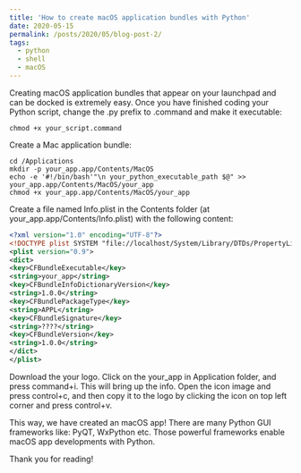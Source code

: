 ```yaml
---
title: 'How to create macOS application bundles with Python'
date: 2020-05-15
permalink: /posts/2020/05/blog-post-2/
tags:
  - python
  - shell
  - macOS
---
```


Creating macOS application bundles that appear on your launchpad and can be docked is extremely easy. Once you have finished coding your Python script, change the .py prefix to .command and make it executable:

```shell
chmod +x your_script.command
```

Create a Mac application bundle:

```shell
cd /Applications
mkdir -p your_app.app/Contents/MacOS
echo -e '#!/bin/bash'"\n your_python_executable_path $@" >> your_app.app/Contents/MacOS/your_app
chmod +x your_app.app/Contents/MacOS/your_app
```

Create a file named Info.plist in the Contents folder (at your_app.app/Contents/Info.plist) with the following content:

```xml
<?xml version="1.0" encoding="UTF-8"?>
<!DOCTYPE plist SYSTEM "file://localhost/System/Library/DTDs/PropertyList.dtd">
<plist version="0.9">
<dict>
<key>CFBundleExecutable</key>
<string>your_app</string>
<key>CFBundleInfoDictionaryVersion</key>
<string>1.0.0</string>
<key>CFBundlePackageType</key>
<string>APPL</string>
<key>CFBundleSignature</key>
<string>????</string>
<key>CFBundleVersion</key>
<string>1.0.0</string>
</dict>
</plist>
```

Download the your logo. Click on the your_app in Application folder, and press command+i. This will bring up the info. Open the icon image and press control+c, and then copy it to the logo by clicking the icon on top left corner and press control+v.

This way, we have created an macOS app! There are many Python GUI frameworks like: PyQT, WxPython etc. Those powerful frameworks enable macOS app developments with Python.

Thank you for reading!
